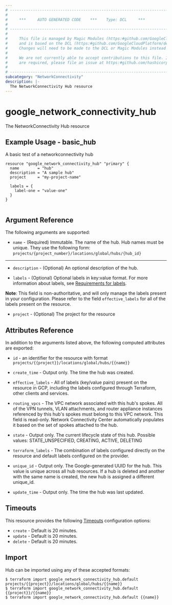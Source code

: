 ```yaml
---
# ----------------------------------------------------------------------------
#
#     ***     AUTO GENERATED CODE    ***    Type: DCL     ***
#
# ----------------------------------------------------------------------------
#
#     This file is managed by Magic Modules (https:#github.com/GoogleCloudPlatform/magic-modules)
#     and is based on the DCL (https:#github.com/GoogleCloudPlatform/declarative-resource-client-library).
#     Changes will need to be made to the DCL or Magic Modules instead of here.
#
#     We are not currently able to accept contributions to this file. If changes
#     are required, please file an issue at https:#github.com/hashicorp/terraform-provider-google/issues/new/choose
#
# ----------------------------------------------------------------------------
subcategory: "NetworkConnectivity"
description: |-
  The NetworkConnectivity Hub resource
---
```


# google_network_connectivity_hub

The NetworkConnectivity Hub resource

## Example Usage - basic_hub
A basic test of a networkconnectivity hub
```hcl
resource "google_network_connectivity_hub" "primary" {
  name        = "hub"
  description = "A sample hub"
  project     = "my-project-name"

  labels = {
    label-one = "value-one"
  }
}


```

## Argument Reference

The following arguments are supported:

* `name` -
  (Required)
  Immutable. The name of the hub. Hub names must be unique. They use the following form: `projects/{project_number}/locations/global/hubs/{hub_id}`
  


- - -

* `description` -
  (Optional)
  An optional description of the hub.
  
* `labels` -
  (Optional)
  Optional labels in key:value format. For more information about labels, see [Requirements for labels](https://cloud.google.com/resource-manager/docs/creating-managing-labels#requirements).

**Note**: This field is non-authoritative, and will only manage the labels present in your configuration.
Please refer to the field `effective_labels` for all of the labels present on the resource.
  
* `project` -
  (Optional)
  The project for the resource
  


## Attributes Reference

In addition to the arguments listed above, the following computed attributes are exported:

* `id` - an identifier for the resource with format `projects/{{project}}/locations/global/hubs/{{name}}`

* `create_time` -
  Output only. The time the hub was created.
  
* `effective_labels` -
  All of labels (key/value pairs) present on the resource in GCP, including the labels configured through Terraform, other clients and services.
  
* `routing_vpcs` -
  The VPC network associated with this hub's spokes. All of the VPN tunnels, VLAN attachments, and router appliance instances referenced by this hub's spokes must belong to this VPC network. This field is read-only. Network Connectivity Center automatically populates it based on the set of spokes attached to the hub.
  
* `state` -
  Output only. The current lifecycle state of this hub. Possible values: STATE_UNSPECIFIED, CREATING, ACTIVE, DELETING
  
* `terraform_labels` -
  The combination of labels configured directly on the resource and default labels configured on the provider.
  
* `unique_id` -
  Output only. The Google-generated UUID for the hub. This value is unique across all hub resources. If a hub is deleted and another with the same name is created, the new hub is assigned a different unique_id.
  
* `update_time` -
  Output only. The time the hub was last updated.
  
## Timeouts

This resource provides the following
[Timeouts](https://developer.hashicorp.com/terraform/plugin/sdkv2/resources/retries-and-customizable-timeouts) configuration options:

- `create` - Default is 20 minutes.
- `update` - Default is 20 minutes.
- `delete` - Default is 20 minutes.

## Import

Hub can be imported using any of these accepted formats:

```
$ terraform import google_network_connectivity_hub.default projects/{{project}}/locations/global/hubs/{{name}}
$ terraform import google_network_connectivity_hub.default {{project}}/{{name}}
$ terraform import google_network_connectivity_hub.default {{name}}
```



